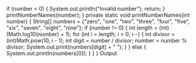 if (number < 0) {
System.out.println("Invalid number");
return;
}
printNumberNames(number);
}
private static void printNumberNames(int number) {
String[] numbers = {"zero", "one", "two", "three", "four", "five", "six",
"seven", "eight", "nine"};
if (number != 0) {
int length = (int)(Math.log10(number) + 1);
for (int i = length; i > 0; i--) {
int divisor = (int)Math.pow(10, i - 1);
int digit = number / divisor;
number = number % divisor;
System.out.print(numbers[digit] + " ");
}
} else {
System.out.println(numbers[0]);
}
}
}
Output
